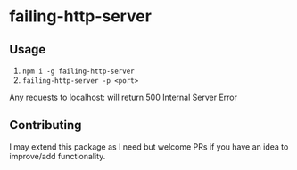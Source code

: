 # failing-http-server

## Usage
1. `npm i -g failing-http-server`
2. `failing-http-server -p <port>`

Any requests to localhost:<port> will return 500 Internal Server Error

## Contributing
I may extend this package as I need but welcome PRs if you have an idea to improve/add functionality.